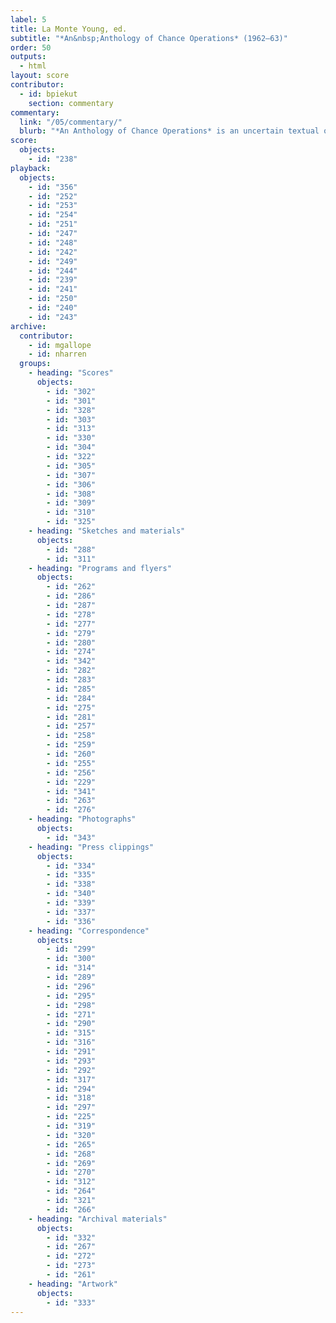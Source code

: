 ```yaml
---
label: 5
title: La Monte Young, ed.
subtitle: "*An&nbsp;Anthology of Chance Operations* (1962–63)"
order: 50
outputs: 
  - html
layout: score
contributor:
  - id: bpiekut
    section: commentary
commentary:
  link: "/05/commentary/"
  blurb: "*An Anthology of Chance Operations* is an uncertain textual object dense with history. The haphazard miscellany of scores, essays, and manifestos offers an early 1960s snapshot of competing cliques of New York–based practitioners who trained as visual artists, dancers, musicians, and poets. These individuals often worked to break down the separations between those disciplines with experimental notation as a common tool. The 1963 first edition was edited by La Monte Young, designed with striking typography by George Maciunas, and co-published by Young and Jackson Mac Low. Here, we present a complete digital edition of a rare, pre-publication, hand-bound proof from 1962 that names Jackson Mac Low and George Maciunas as publishers and includes materials ultimately excluded from the 1963 edition."
score:
  objects:
    - id: "238"
playback:
  objects:
    - id: "356"
    - id: "252"
    - id: "253"
    - id: "254"
    - id: "251"
    - id: "247"
    - id: "248"
    - id: "242"
    - id: "249"
    - id: "244"
    - id: "239"
    - id: "241"
    - id: "250"
    - id: "240"
    - id: "243"
archive: 
  contributor:
    - id: mgallope
    - id: nharren
  groups:
    - heading: "Scores"
      objects:
        - id: "302"
        - id: "301"
        - id: "328"
        - id: "303"
        - id: "313"
        - id: "330"
        - id: "304"
        - id: "322"
        - id: "305"
        - id: "307"
        - id: "306"
        - id: "308"
        - id: "309"
        - id: "310"
        - id: "325"
    - heading: "Sketches and materials"
      objects:
        - id: "288"
        - id: "311"
    - heading: "Programs and flyers"
      objects:
        - id: "262"
        - id: "286"
        - id: "287"
        - id: "278"
        - id: "277"
        - id: "279"
        - id: "280"
        - id: "274"
        - id: "342"
        - id: "282"
        - id: "283"
        - id: "285"
        - id: "284"
        - id: "275"
        - id: "281"
        - id: "257"
        - id: "258"
        - id: "259"
        - id: "260"
        - id: "255"
        - id: "256"
        - id: "229"
        - id: "341"
        - id: "263"
        - id: "276"
    - heading: "Photographs"
      objects:
        - id: "343"
    - heading: "Press clippings"
      objects:
        - id: "334"
        - id: "335"
        - id: "338"
        - id: "340"
        - id: "339"
        - id: "337"
        - id: "336"
    - heading: "Correspondence"
      objects:
        - id: "299"
        - id: "300"
        - id: "314"
        - id: "289"
        - id: "296"
        - id: "295"
        - id: "298"
        - id: "271"
        - id: "290"
        - id: "315"
        - id: "316"
        - id: "291"
        - id: "293"
        - id: "292"
        - id: "317"
        - id: "294"
        - id: "318"
        - id: "297"
        - id: "225"
        - id: "319"
        - id: "320"
        - id: "265"
        - id: "268"
        - id: "269"
        - id: "270"
        - id: "312"
        - id: "264"
        - id: "321"
        - id: "266"
    - heading: "Archival materials"
      objects:
        - id: "332"
        - id: "267"
        - id: "272"
        - id: "273"
        - id: "261"
    - heading: "Artwork"
      objects:
        - id: "333"
---
```

